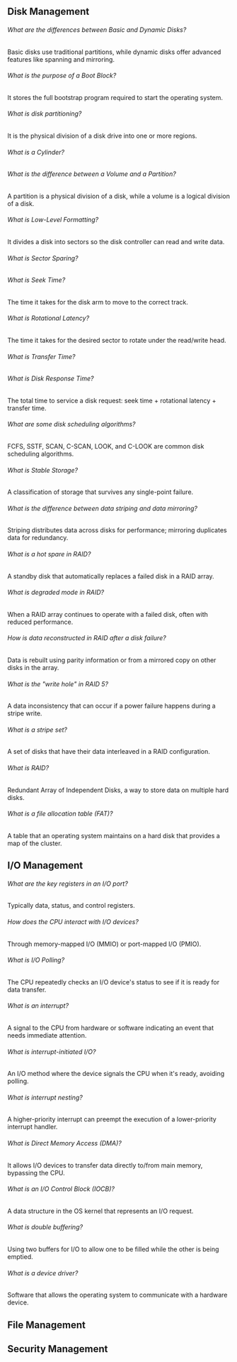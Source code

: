 
## Disk Management
###### What are the differences between Basic and Dynamic Disks?
Basic disks use traditional partitions, while dynamic disks offer advanced features like spanning and mirroring.

###### What is the purpose of a Boot Block?
It stores the full bootstrap program required to start the operating system.

###### What is disk partitioning?
It is the physical division of a disk drive into one or more regions.

###### What is a Cylinder?

###### What is the difference between a Volume and a Partition?
A partition is a physical division of a disk, while a volume is a logical division of a disk.

###### What is Low-Level Formatting?
It divides a disk into sectors so the disk controller can read and write data.

###### What is Sector Sparing?

###### What is Seek Time?
The time it takes for the disk arm to move to the correct track.

###### What is Rotational Latency?
The time it takes for the desired sector to rotate under the read/write head.

###### What is Transfer Time?

###### What is Disk Response Time?
The total time to service a disk request: seek time + rotational latency + transfer time.

###### What are some disk scheduling algorithms?
FCFS, SSTF, SCAN, C-SCAN, LOOK, and C-LOOK are common disk scheduling algorithms.

###### What is Stable Storage?
A classification of storage that survives any single-point failure.

###### What is the difference between data striping and data mirroring?
Striping distributes data across disks for performance; mirroring duplicates data for redundancy.

###### What is a hot spare in RAID?
A standby disk that automatically replaces a failed disk in a RAID array.

###### What is degraded mode in RAID?
When a RAID array continues to operate with a failed disk, often with reduced performance.

###### How is data reconstructed in RAID after a disk failure?
Data is rebuilt using parity information or from a mirrored copy on other disks in the array.

###### What is the "write hole" in RAID 5?
A data inconsistency that can occur if a power failure happens during a stripe write.

###### What is a stripe set?
A set of disks that have their data interleaved in a RAID configuration.

###### What is RAID?
Redundant Array of Independent Disks, a way to store data on multiple hard disks.

###### What is a file allocation table (FAT)?
A table that an operating system maintains on a hard disk that provides a map of the cluster.

## I/O Management
###### What are the key registers in an I/O port?
Typically data, status, and control registers.

###### How does the CPU interact with I/O devices?
Through memory-mapped I/O (MMIO) or port-mapped I/O (PMIO).

###### What is I/O Polling?
The CPU repeatedly checks an I/O device's status to see if it is ready for data transfer.

###### What is an interrupt?
A signal to the CPU from hardware or software indicating an event that needs immediate attention.

###### What is interrupt-initiated I/O?
An I/O method where the device signals the CPU when it's ready, avoiding polling.

###### What is interrupt nesting?
A higher-priority interrupt can preempt the execution of a lower-priority interrupt handler.

###### What is Direct Memory Access (DMA)?
It allows I/O devices to transfer data directly to/from main memory, bypassing the CPU.

###### What is an I/O Control Block (IOCB)?
A data structure in the OS kernel that represents an I/O request.

###### What is double buffering?
Using two buffers for I/O to allow one to be filled while the other is being emptied.

###### What is a device driver?
Software that allows the operating system to communicate with a hardware device.

## File Management

## Security Management